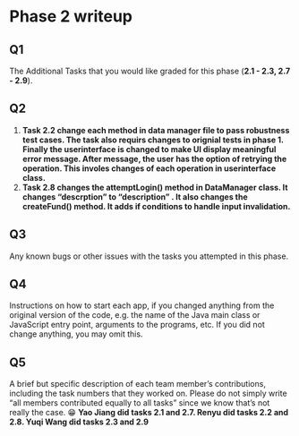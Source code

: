 # Phase 2 writeup
## Q1
The Additional Tasks that you would like graded for this phase (**2.1 - 2.3, 2.7 - 2.9**).

## Q2
1. **Task 2.2 change each method in data manager file to pass robustness test cases. The task also requirs changes to orignial tests in phase 1. Finally the userinterface is changed to make UI display meaningful error message. After message, the user has the option of retrying the operation. This involes changes of each operation in userinterface class.**
2. **Task 2.8 changes the attemptLogin() method in DataManager class. It changes “descrption” to “description” . It also changes the createFund() method. It adds if conditions to handle input invalidation.**


## Q3
Any known bugs or other issues with the tasks you attempted in this phase.

## Q4
Instructions on how to start each app, if you changed anything from the original version of the code, e.g. the name of the Java main class or JavaScript entry point, arguments to the programs, etc. If you did not change anything, you may omit this.

## Q5
A brief but specific description of each team member’s contributions, including the task numbers that they worked on. Please do not simply write “all members contributed equally to all tasks” since we know that’s not really the case. 😁
**Yao Jiang did tasks 2.1 and 2.7.
Renyu did tasks 2.2 and 2.8. 
Yuqi Wang did tasks 2.3 and 2.9**
